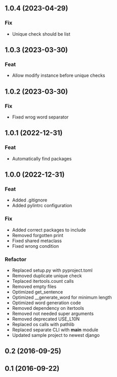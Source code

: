 ## 1.0.4 (2023-04-29)

### Fix

- Unique check should be list

## 1.0.3 (2023-03-30)

### Feat

- Allow modify instance before unique checks

## 1.0.2 (2023-03-30)

### Fix

- Fixed wrog word separator

## 1.0.1 (2022-12-31)

### Feat

- Automatically find packages

## 1.0.0 (2022-12-31)

### Feat

- Added .gitignore
- Added pylintrc configuration

### Fix

- Added correct packages to include
- Removed forgotten print
- Fixed shared metaclass
- Fixed wrong condition

### Refactor

- Replaced setup.py with pyproject.toml
- Removed duplicate unique check
- Teplaced itertools.count calls
- Removed empty files
- Optimized get_sentence
- Optimized __generate_word for minimum length
- Optimized word generation code
- Removed dependency on itertools
- Removed not needed super arguments
- Removed deprecated USE_L10N
- Replaced os calls with pathlib
- Replaced separate CLI with __main__ module
- Updated sample project to newest django

## 0.2 (2016-09-25)

## 0.1 (2016-09-22)
